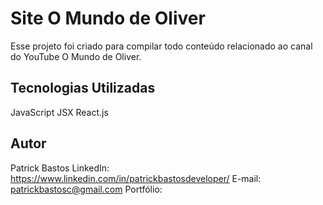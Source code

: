 # Site O Mundo de Oliver

Esse projeto foi criado para compilar todo conteúdo relacionado ao canal do YouTube O Mundo de Oliver.

## Tecnologias Utilizadas
JavaScript
JSX
React.js

## Autor
Patrick Bastos
LinkedIn: https://www.linkedin.com/in/patrickbastosdeveloper/
E-mail: patrickbastosc@gmail.com
Portfólio: 
